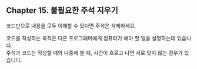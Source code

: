 ## Chapter 15. 불필요한 주석 지우기

코드만으로 내용을 모두 이해할 수 있다면 주석은 삭제하세요.  

코드를 작성하는 목적은 다른 프로그래머에게 컴퓨터가 해야 할 일을 설명하는데 있습니다.  
주석과 코드는 작성할 때와 나중에 볼 때, 시간이 흐르고 나면 서로 맞지 않는 경우가 있습니다.  
